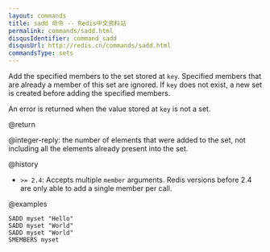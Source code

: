 ```yaml
---
layout: commands
title: sadd 命令 -- Redis中文资料站
permalink: commands/sadd.html
disqusIdentifier: command_sadd
disqusUrl: http://redis.cn/commands/sadd.html
commandsType: sets
---
```


Add the specified members to the set stored at `key`.
Specified members that are already a member of this set are ignored.
If `key` does not exist, a new set is created before adding the specified
members.

An error is returned when the value stored at `key` is not a set.

@return

@integer-reply: the number of elements that were added to the set, not including
all the elements already present into the set.

@history

* `>= 2.4`: Accepts multiple `member` arguments.
  Redis versions before 2.4 are only able to add a single member per call.

@examples

```cli
SADD myset "Hello"
SADD myset "World"
SADD myset "World"
SMEMBERS myset
```
